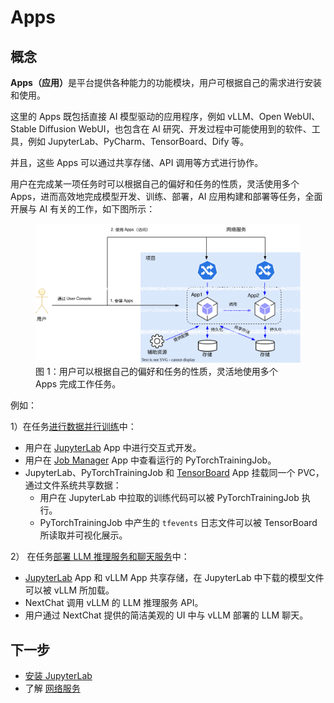 # Apps

## 概念

<b>Apps（应用）</b>是平台提供各种能力的功能模块，用户可根据自己的需求进行安装和使用。

这里的 Apps 既包括直接 AI 模型驱动的应用程序，例如 vLLM、Open WebUI、Stable Diffusion WebUI，也包含在 AI 研究、开发过程中可能使用到的软件、工具，例如 JupyterLab、PyCharm、TensorBoard、Dify 等。

并且，这些 Apps 可以通过共享存储、API 调用等方式进行协作。

用户在完成某一项任务时可以根据自己的偏好和任务的性质，灵活使用多个 Apps，进而高效地完成模型开发、训练、部署，AI 应用构建和部署等任务，全面开展与 AI 有关的工作，如下图所示：

<figure class="architecture">
  <img alt="app" src="../assets/app/app.drawio.svg" />
  <figcaption>图 1：用户可以根据自己的偏好和任务的性质，灵活地使用多个 Apps 完成工作任务。</figcaption>
</figure>

例如：

1）在任务[进行数据并行训练](../guide/train-model/dp-training.md)中：

- 用户在 [JupyterLab](./jupyterlab.md) App 中进行交互式开发。
- 用户在 [Job Manager](./job-manager.md) App 中查看运行的 PyTorchTrainingJob。
- JupyterLab、PyTorchTrainingJob 和 [TensorBoard](./tensorboard.md) App 挂载同一个 PVC，通过文件系统共享数据：
  - 用户在 JupyterLab 中拉取的训练代码可以被 PyTorchTrainingJob 执行。
  - PyTorchTrainingJob 中产生的 `tfevents` 日志文件可以被 TensorBoard 所读取并可视化展示。

2） 在任务[部署 LLM 推理服务和聊天服务](../guide/deploy-model/deploy-llm.md)中：

- [JupyterLab](./jupyterlab.md) App 和 vLLM App 共享存储，在 JupyterLab 中下载的模型文件可以被 vLLM 所加载。
- NextChat 调用 vLLM 的 LLM 推理服务 API。
- 用户通过 NextChat 提供的简洁美观的 UI 中与 vLLM 部署的 LLM 聊天。

## 下一步

- [安装 JupyterLab](jupyterlab.md)
- 了解 [网络服务](../network/index.md)
